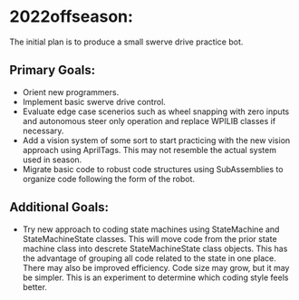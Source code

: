 # 2022offseason:
The initial plan is to produce a small swerve drive practice bot. 
## Primary Goals:
- Orient new programmers.
- Implement basic swerve drive control.
- Evaluate edge case scenerios such as wheel snapping with zero inputs and autonomous steer only operation and replace WPILIB classes if necessary. 
- Add a vision system of some sort to start practicing with the new vision approach using AprilTags. This may not resemble the actual system used in season. 
- Migrate basic code to robust code structures using SubAssemblies to organize code following the form of the robot.


## Additional Goals:
- Try new approach to coding state machines using StateMachine and StateMachineState classes. This will move code from the prior state machine class into descrete StateMachineState class objects. 
This has the advantage of grouping all code related to the state in one place. There may also be improved efficiency. Code size may grow, but it may be simpler. 
This is an experiment to determine which coding style feels better. 


